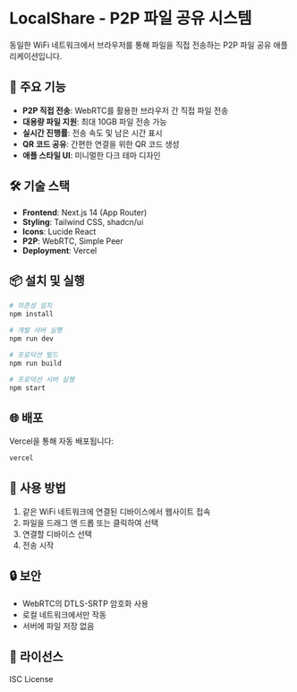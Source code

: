 # LocalShare - P2P 파일 공유 시스템

동일한 WiFi 네트워크에서 브라우저를 통해 파일을 직접 전송하는 P2P 파일 공유 애플리케이션입니다.

## 🚀 주요 기능

- **P2P 직접 전송**: WebRTC를 활용한 브라우저 간 직접 파일 전송
- **대용량 파일 지원**: 최대 10GB 파일 전송 가능
- **실시간 진행률**: 전송 속도 및 남은 시간 표시
- **QR 코드 공유**: 간편한 연결을 위한 QR 코드 생성
- **애플 스타일 UI**: 미니멀한 다크 테마 디자인

## 🛠 기술 스택

- **Frontend**: Next.js 14 (App Router)
- **Styling**: Tailwind CSS, shadcn/ui
- **Icons**: Lucide React
- **P2P**: WebRTC, Simple Peer
- **Deployment**: Vercel

## 📦 설치 및 실행

```bash
# 의존성 설치
npm install

# 개발 서버 실행
npm run dev

# 프로덕션 빌드
npm run build

# 프로덕션 서버 실행
npm start
```

## 🌐 배포

Vercel을 통해 자동 배포됩니다:

```bash
vercel
```

## 📱 사용 방법

1. 같은 WiFi 네트워크에 연결된 디바이스에서 웹사이트 접속
2. 파일을 드래그 앤 드롭 또는 클릭하여 선택
3. 연결할 디바이스 선택
4. 전송 시작

## 🔒 보안

- WebRTC의 DTLS-SRTP 암호화 사용
- 로컬 네트워크에서만 작동
- 서버에 파일 저장 없음

## 📄 라이선스

ISC License